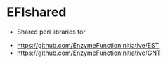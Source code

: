 # EFIshared
* Shared perl libraries for 
- https://github.com/EnzymeFunctionInitiative/EST
- https://github.com/EnzymeFunctionInitiative/GNT


